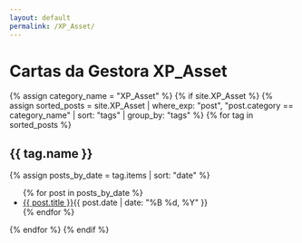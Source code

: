 ```yaml
---
layout: default
permalink: /XP_Asset/
---
```


<h1>Cartas da Gestora XP_Asset</h1>
{% assign category_name = "XP_Asset" %}
{% if site.XP_Asset %}
{% assign sorted_posts = site.XP_Asset | where_exp: "post", "post.category == category_name" | sort: "tags" | group_by: "tags" %}
{% for tag in sorted_posts %}
<h2>{{ tag.name }}</h2>
{% assign posts_by_date = tag.items | sort: "date" %}
<ul>
{% for post in posts_by_date %}
<li><a href="{{ post.url | relative_url }}">{{ post.title }}</a><span>{{ post.date | date: "%B %d, %Y" }}</span></li>
{% endfor %}
</ul>
{% endfor %}
{% endif %}
